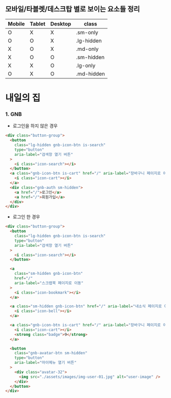 ## 모바일/타블렛/데스크탑 별로 보이는 요소들 정리

| Mobile | Tablet | Desktop | class      |
| ------ | ------ | ------- | ---------- |
| O      | X      | X       | .sm-only   |
| O      | O      | X       | .lg-hidden |
| X      | O      | X       | .md-only   |
| X      | O      | O       | .sm-hidden |
| X      | X      | O       | .lg-only   |
| O      | X      | O       | .md-hidden |

# 내일의 집

### 1. GNB

- 로그인을 하지 않은 경우

```html
<div class="button-group">
  <button
    class="lg-hidden gnb-icon-btn is-search"
    type="button"
    aria-label="검색창 열기 버튼"
  >
    <i class="icon-search"></i>
  </button>
  <a class="gnb-icon-btn is-cart" href="/" aria-label="장바구니 페이지로 이동">
    <i class="icon-cart"></i>
  </a>
  <div class="gnb-auth sm-hidden">
    <a href="/">로그인</a>
    <a href="/">회원가입</a>
  </div>
</div>
```

- 로그인 한 경우

```html
<div class="button-group">
  <button
    class="lg-hidden gnb-icon-btn is-search"
    type="button"
    aria-label="검색창 열기 버튼"
  >
    <i class="icon-search"></i>
  </button>

  <a
    class="sm-hidden gnb-icon-btn"
    href="/"
    aria-label="스크랩북 페이지로 이동"
  >
    <i class="icon-bookmark"></i>
  </a>

  <a class="sm-hidden gnb-icon-btn" href="/" aria-label="내소식 페이지로 이동">
    <i class="icon-bell"></i>
  </a>

  <a class="gnb-icon-btn is-cart" href="/" aria-label="장바구니 페이지로 이동">
    <i class="icon-cart"></i>
    <strong class="badge">9</strong>
  </a>

  <button
    class="gnb-avatar-btn sm-hidden"
    type="button"
    aria-label="마이메뉴 열기 버튼"
  >
    <div class="avatar-32">
      <img src="./assets/images/img-user-01.jpg" alt="user-image" />
    </div>
  </button>
</div>
```
